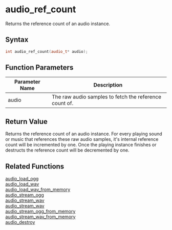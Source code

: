 # audio_ref_count

Returns the reference count of an audio instance.

## Syntax

```cpp
int audio_ref_count(audio_t* audio);
```

## Function Parameters

Parameter Name | Description
--- | ---
audio | The raw audio samples to fetch the reference count of.

## Return Value

Returns the reference count of an audio instance. For every playing sound or music that references these raw audio samples, it's internal reference count will be incremented by one. Once the playing instance finishes or destructs the reference count will be decremented by one.

## Related Functions

[audio_load_ogg](https://github.com/RandyGaul/cute_framework/blob/master/docs/audio/audio/audio_load_ogg.md)  
[audio_load_wav](https://github.com/RandyGaul/cute_framework/blob/master/docs/audio/audio/audio_load_wav.md)  
[audio_load_wav_from_memory](https://github.com/RandyGaul/cute_framework/blob/master/docs/audio/audio/audio_load_wav_from_memory.md)  
[audio_stream_ogg](https://github.com/RandyGaul/cute_framework/blob/master/docs/audio/audio/audio_stream_ogg.md)  
[audio_stream_wav](https://github.com/RandyGaul/cute_framework/blob/master/docs/audio/audio/audio_stream_wav.md)  
[audio_stream_wav](https://github.com/RandyGaul/cute_framework/blob/master/docs/audio/audio/audio_stream_wav.md)  
[audio_stream_ogg_from_memory](https://github.com/RandyGaul/cute_framework/blob/master/docs/audio/audio/audio_stream_ogg_from_memory.md)  
[audio_stream_wav_from_memory](https://github.com/RandyGaul/cute_framework/blob/master/docs/audio/audio/audio_stream_wav_from_memory.md)  
[audio_destroy](https://github.com/RandyGaul/cute_framework/blob/master/docs/audio/audio/audio_destroy.md)  
